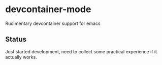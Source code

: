 # devcontainer-mode

Rudimentary devcontainer support for emacs

## Status

Just started development, need to collect some practical experience if it
actually works.
